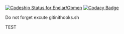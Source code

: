 [ ![Codeship Status for Enelar/Obmen](https://codeship.com/projects/11498470-fbf6-0132-37c9-1ef0722343ef/status?branch=master)](https://codeship.com/projects/87337)
[![Codacy Badge](https://www.codacy.com/project/badge/8407d1ffa4ea4d688776662194c28b20)](https://www.codacy.com/app/enelar/Obmen)

Do not forget excute gitinithooks.sh

TEST

